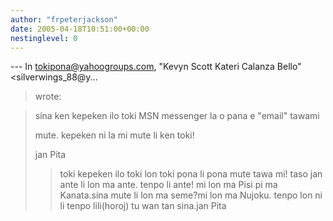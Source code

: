```yaml
---
author: "frpeterjackson"
date: 2005-04-18T10:51:00+00:00
nestinglevel: 0
---
```

\---
 In [tokipona@yahoogroups.com](mailto://tokipona@yahoogroups.com), "Kevyn Scott Kateri Calanza Bello"<silverwings\_88@y...
> wrote:

>> 
> sina ken kepeken ilo toki MSN messenger la o pana e "email" tawami
> 
> mute. kepeken ni la mi mute li ken toki!
> 
>> 
> jan Pita
>> toki kepeken ilo toki lon toki pona li pona mute tawa mi! taso jan
> ante li lon ma ante. tenpo li ante! mi lon ma Pisi pi ma Kanata.sina
> mute li lon ma seme?mi lon ma Nujoku. tenpo lon ni li tenpo lili(horoj) tu wan tan sina.jan Pita